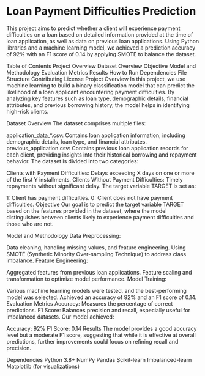 # Loan Payment Difficulties Prediction
This project aims to predict whether a client will experience payment difficulties on a loan based on detailed information provided at the time of loan application, as well as data on previous loan applications. Using Python libraries and a machine learning model, we achieved a prediction accuracy of 92% with an F1 score of 0.14 by applying SMOTE to balance the dataset.

Table of Contents
Project Overview
Dataset Overview
Objective
Model and Methodology
Evaluation Metrics
Results
How to Run
Dependencies
File Structure
Contributing
License
Project Overview
In this project, we use machine learning to build a binary classification model that can predict the likelihood of a loan applicant encountering payment difficulties. By analyzing key features such as loan type, demographic details, financial attributes, and previous borrowing history, the model helps in identifying high-risk clients.

Dataset Overview
The dataset comprises multiple files:

application_data_*.csv: Contains loan application information, including demographic details, loan type, and financial attributes.
previous_application.csv: Contains previous loan application records for each client, providing insights into their historical borrowing and repayment behavior.
The dataset is divided into two categories:

Clients with Payment Difficulties: Delays exceeding X days on one or more of the first Y installments.
Clients Without Payment Difficulties: Timely repayments without significant delay.
The target variable TARGET is set as:

1: Client has payment difficulties.
0: Client does not have payment difficulties.
Objective
Our goal is to predict the target variable TARGET based on the features provided in the dataset, where the model distinguishes between clients likely to experience payment difficulties and those who are not.

Model and Methodology
Data Preprocessing:

Data cleaning, handling missing values, and feature engineering.
Using SMOTE (Synthetic Minority Over-sampling Technique) to address class imbalance.
Feature Engineering:

Aggregated features from previous loan applications.
Feature scaling and transformation to optimize model performance.
Model Training:

Various machine learning models were tested, and the best-performing model was selected.
Achieved an accuracy of 92% and an F1 score of 0.14.
Evaluation Metrics
Accuracy: Measures the percentage of correct predictions.
F1 Score: Balances precision and recall, especially useful for imbalanced datasets.
Our model achieved:

Accuracy: 92%
F1 Score: 0.14
Results
The model provides a good accuracy level but a moderate F1 score, suggesting that while it is effective at overall predictions, further improvements could focus on refining recall and precision.

Dependencies
Python 3.8+
NumPy
Pandas
Scikit-learn
Imbalanced-learn
Matplotlib (for visualizations)
